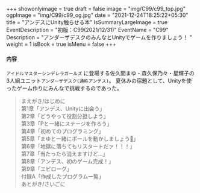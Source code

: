 +++
showonlyimage = true
draft = false
image = "img/C99/c99_top.jpg"
ogpImage = "img/C99/c99_og.jpg"
date = "2021-12-24T18:25:22+05:30"
title = "アンデスにUnity触らせる本"
IsSummaryLargeImage = true
EventDescription = "初版：C99(2021/12/31)"
EventName = "C99"
Description = "アンダーザデスクのみんなとUnityでゲームを作りましょう！ "
weight = 1
isBook = true
isMenu = false
+++
#### 内容
`アイドルマスターシンデレラガールズ` に登場する佐久間まゆ・森久保乃々・星輝子の3人組ユニット`アンダーザデスク(通称アンデス)`。
夏休みの宿題として、Unityを使ったゲーム作りにみんなで挑戦するのであった。

> まえがき/はじめに <br>
> 第1章「アンデス、Unityに出会う」<br>
> 第2章「どうやって役割分担しよう」<br>
> 第3章「Pと一緒にステージを作ろう」<br>
> 第4章「初めてのプログラミング」<br>
> 第5章「まゆと一緒にボールを動かしましょう🤍」<br>
> 第6章「地獄に落ちてもリスタートだァ！！！」<br>
> 第7章「当たったら消えますけど...」<br>
> 第8章「アンデス、初のゲーム完成！」<br>
> 第9章「エピローグ」<br>
> 付録A「作成したプログラム一覧」<br>
> あとがき/さいごに
